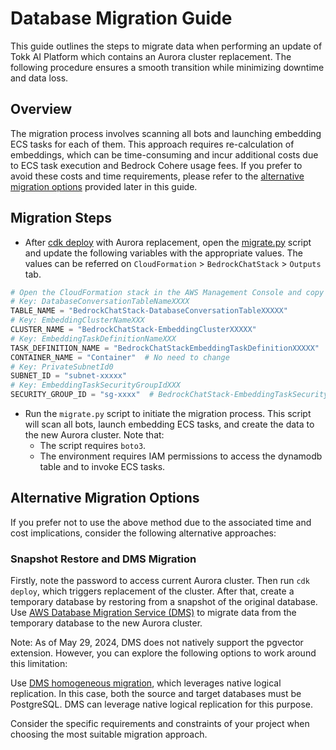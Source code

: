 # Database Migration Guide

This guide outlines the steps to migrate data when performing an update of Tokk AI Platform which contains an Aurora cluster replacement. The following procedure ensures a smooth transition while minimizing downtime and data loss.

## Overview

The migration process involves scanning all bots and launching embedding ECS tasks for each of them. This approach requires re-calculation of embeddings, which can be time-consuming and incur additional costs due to ECS task execution and Bedrock Cohere usage fees. If you prefer to avoid these costs and time requirements, please refer to the [alternative migration options](#alternative-migration-options) provided later in this guide.

## Migration Steps

- After [cdk deploy](../README.md#deploy-using-cdk) with Aurora replacement, open the [migrate.py](./migrate.py) script and update the following variables with the appropriate values. The values can be referred on `CloudFormation` > `BedrockChatStack` > `Outputs` tab.

```py
# Open the CloudFormation stack in the AWS Management Console and copy the values from the Outputs tab.
# Key: DatabaseConversationTableNameXXXX
TABLE_NAME = "BedrockChatStack-DatabaseConversationTableXXXXX"
# Key: EmbeddingClusterNameXXX
CLUSTER_NAME = "BedrockChatStack-EmbeddingClusterXXXXX"
# Key: EmbeddingTaskDefinitionNameXXX
TASK_DEFINITION_NAME = "BedrockChatStackEmbeddingTaskDefinitionXXXXX"
CONTAINER_NAME = "Container"  # No need to change
# Key: PrivateSubnetId0
SUBNET_ID = "subnet-xxxxx"
# Key: EmbeddingTaskSecurityGroupIdXXX
SECURITY_GROUP_ID = "sg-xxxx"  # BedrockChatStack-EmbeddingTaskSecurityGroupXXXXX
```

- Run the `migrate.py` script to initiate the migration process. This script will scan all bots, launch embedding ECS tasks, and create the data to the new Aurora cluster. Note that:
  - The script requires `boto3`.
  - The environment requires IAM permissions to access the dynamodb table and to invoke ECS tasks.

## Alternative Migration Options

If you prefer not to use the above method due to the associated time and cost implications, consider the following alternative approaches:

### Snapshot Restore and DMS Migration

Firstly, note the password to access current Aurora cluster. Then run `cdk deploy`, which triggers replacement of the cluster. After that, create a temporary database by restoring from a snapshot of the original database.
Use [AWS Database Migration Service (DMS)](https://aws.amazon.com/dms/) to migrate data from the temporary database to the new Aurora cluster.

Note: As of May 29, 2024, DMS does not natively support the pgvector extension. However, you can explore the following options to work around this limitation:

Use [DMS homogeneous migration](https://docs.aws.amazon.com/dms/latest/userguide/dm-migrating-data.html), which leverages native logical replication. In this case, both the source and target databases must be PostgreSQL. DMS can leverage native logical replication for this purpose.

Consider the specific requirements and constraints of your project when choosing the most suitable migration approach.
